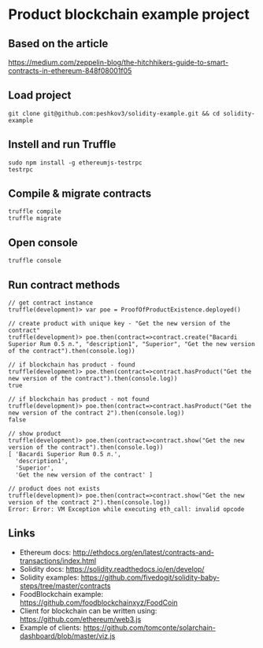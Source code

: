 # Product blockchain example project

## Based on the article 
https://medium.com/zeppelin-blog/the-hitchhikers-guide-to-smart-contracts-in-ethereum-848f08001f05

## Load project 
```
git clone git@github.com:peshkov3/solidity-example.git && cd solidity-example
```
## Instell and run Truffle
```
sudo npm install -g ethereumjs-testrpc
testrpc
```
## Compile & migrate contracts
```
truffle compile
truffle migrate
```
 ## Open console
```
truffle console 
```
## Run contract methods
```
// get contract instance
truffle(development)> var poe = ProofOfProductExistence.deployed()

// create product with unique key - "Get the new version of the contract"
truffle(development)> poe.then(contract=>contract.create("Bacardi Superior Rum 0.5 л.", "description1", "Superior", "Get the new version of the contract").then(console.log))

// if blockchain has product - found
truffle(development)> poe.then(contract=>contract.hasProduct("Get the new version of the contract").then(console.log))
true

// if blockchain has product - not found
truffle(development)> poe.then(contract=>contract.hasProduct("Get the new version of the contract 2").then(console.log))
false

// show product 
truffle(development)> poe.then(contract=>contract.show("Get the new version of the contract").then(console.log))
[ 'Bacardi Superior Rum 0.5 л.',
  'description1',
  'Superior',
  'Get the new version of the contract' ]
  
// product does not exists 
truffle(development)> poe.then(contract=>contract.show("Get the new version of the contract 2").then(console.log))
Error: Error: VM Exception while executing eth_call: invalid opcode
```
## Links
- Ethereum docs: http://ethdocs.org/en/latest/contracts-and-transactions/index.html
- Solidity docs: https://solidity.readthedocs.io/en/develop/
- Solidity examples: https://github.com/fivedogit/solidity-baby-steps/tree/master/contracts
- FoodBlockchain example: https://github.com/foodblockchainxyz/FoodCoin
- Client for blockchain can be written using: https://github.com/ethereum/web3.js
- Example of clients: https://github.com/tomconte/solarchain-dashboard/blob/master/viz.js
